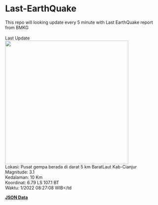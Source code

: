# Last-EarthQuake
This repo will looking update every 5 minute with Last EarthQuake report from BMKG
<br>
<br>
Last Update
<br>
<img src="https://ews.bmkg.go.id/TEWS/data/20221128082708.mmi.jpg" width="400"/>
<br>
Lokasi: Pusat gempa berada di darat 5 km BaratLaut Kab-Cianjur <br>
Magnitude: 3.1 <br>
Kedalaman: 10 Km <br>
Koordinat: 6.79 LS 107.1 BT <br>
Waktu: 1/2022 08:27:08 WIB</td <br>

<a href="./data/data.json">**JSON Data**</a>
